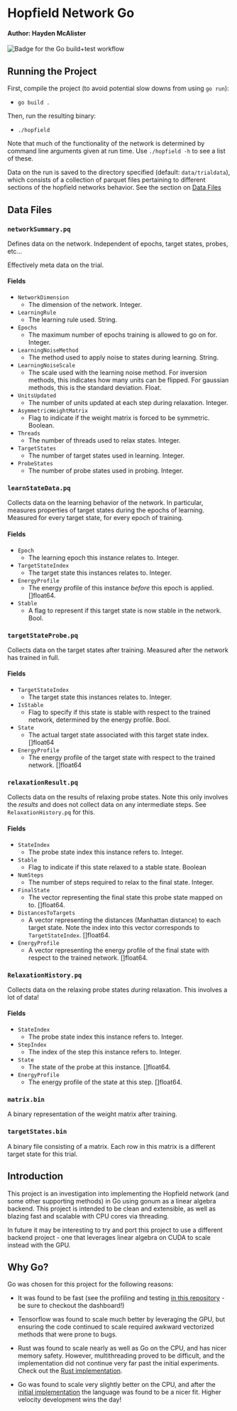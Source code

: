 # Hopfield Network Go
#### Author: Hayden McAlister

![Badge for the Go build+test workflow](https://github.com/hmcalister/Hopfield-Network-Go/actions/workflows/go.yml/badge.svg?branch=main)

## Running the Project

First, compile the project (to avoid potential slow downs from using `go run`):
- `go build .`

Then, run the resulting binary:
- `./hopfield`

Note that much of the functionality of the network is determined by command line arguments given at run time. Use `./hopfield -h` to see a list of these.

Data on the run is saved to the directory specified (default: `data/trialdata`), which consists of a collection of parquet files pertaining to different sections of the hopfield networks behavior. See the section on [Data Files](#data-files)

## Data Files

### `networkSummary.pq`

Defines data on the network. Independent of epochs, target states, probes, etc...

Effectively meta data on the trial.

#### Fields
- `NetworkDimension`
    - The dimension of the network. Integer.
- `LearningRule`
    - The learning rule used. String.
- `Epochs`
    - The maximum number of epochs training is allowed to go on for. Integer.
- `LearningNoiseMethod`
    - The method used to apply noise to states during learning. String.
- `LearningNoiseScale`
    - The scale used with the learning noise method. For inversion methods, this indicates how many units can be flipped. For gaussian methods, this is the standard deviation. Float.
- `UnitsUpdated`
    - The number of units updated at each step during relaxation. Integer.
- `AsymmetricWeightMatrix`
    - Flag to indicate if the weight matrix is forced to be symmetric. Boolean.
- `Threads`
    - The number of threads used to relax states. Integer.
- `TargetStates`
    - The number of target states used in learning. Integer.
- `ProbeStates`
    - The number of probe states used in probing. Integer.

### `learnStateData.pq`

Collects data on the learning behavior of the network. In particular, measures properties of target states during the epochs of learning. Measured for every target state, for every epoch of training.

#### Fields

- `Epoch`
    - The learning epoch this instance relates to. Integer.
- `TargetStateIndex`
    - The target state this instances relates to. Integer.
- `EnergyProfile`
    - The energy profile of this instance *before* this epoch is applied. []float64.
- `Stable`
    - A flag to represent if this target state is now stable in the network. Bool.

### `targetStateProbe.pq`

Collects data on the target states after training. Measured after the network has trained in full.

#### Fields

- `TargetStateIndex`
    - The target state this instances relates to. Integer.
- `IsStable`
    - Flag to specify if this state is stable with respect to the trained network, determined by the energy profile. Bool.
- `State`
    - The actual target state associated with this target state index. []float64
- `EnergyProfile`
    - The energy profile of the target state with respect to the trained network. []float64

### `relaxationResult.pq`

Collects data on the results of relaxing probe states. Note this only involves the *results* and does not collect data on any intermediate steps. See `RelaxationHistory.pq` for this.

#### Fields
- `StateIndex`
    - The probe state index this instance refers to. Integer.
- `Stable`
    - Flag to indicate if this state relaxed to a stable state. Boolean
- `NumSteps`
    - The number of steps required to relax to the final state. Integer.
- `FinalState`
    - The vector representing the final state this probe state mapped on to. []float64.
- `DistancesToTargets`
    - A vector representing the distances (Manhattan distance) to each target state. Note the index into this vector corresponds to `TargetStateIndex`. []float64.
- `EnergyProfile`
    - A vector representing the energy profile of the final state with respect to the trained network. []float64.

### `RelaxationHistory.pq`

Collects data on the relaxing probe states *during* relaxation. This involves a lot of data!

#### Fields

- `StateIndex`
    - The probe state index this instance refers to. Integer.
- `StepIndex`
    - The index of the step this instance refers to. Integer.
- `State`
    - The state of the probe at this instance. []float64.
- `EnergyProfile`
    - The energy profile of the state at this step. []float64.

### `matrix.bin`

A binary representation of the weight matrix after training.

### `targetStates.bin`

A binary file consisting of a matrix. Each row in this matrix is a different target state for this trial.

## Introduction

This project is an investigation into implementing the Hopfield network (and some other supporting methods) in Go using gonum as a linear algebra backend. This project is intended to be clean and extensible, as well as blazing fast and scalable with CPU cores via threading. 

In future it may be interesting to try and port this project to use a different backend project - one that leverages linear algebra on CUDA to scale instead with the GPU.


## Why Go?

Go was chosen for this project for the following reasons:

- It was found to be fast (see the profiling and testing [in this repository](https://github.com/hmcalister/Linear-Algebra-Profiling) - be sure to checkout the dashboard!)

- Tensorflow was found to scale much better by leveraging the GPU, but ensuring the code continued to scale required awkward vectorized methods that were prone to bugs.

- Rust was found to scale nearly as well as Go on the CPU, and has nicer memory safety. However, multithreading proved to be difficult, and the implementation did not continue very far past the initial experiments. Check out the [Rust implementation](https://github.com/hmcalister/Hopfield-Network-Rust).

- Go was found to scale very slightly better on the CPU, and after the [initial implementation](https://github.com/hmcalister/Hopfield-Network-Go) the language was found to be a nicer fit. Higher velocity development wins the day!

